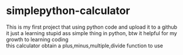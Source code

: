 # simplepython-calculator
This is my first project that using python code and upload it to a github <br>
it just a learning stupid ass simple thing in python, btw it helpful for my growth to learning coding <br>
this calculator obtain a plus,minus,multiple,divide function to use
